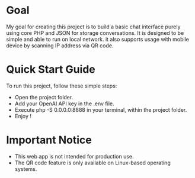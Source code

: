 # Goal
My goal for creating this project is to build a basic chat interface purely using core PHP and JSON for storage conversations. It is designed to be simple and able to run on local network. it also supports usage with mobile device by scanning IP address via QR code.

# Quick Start Guide
To run this project, follow these simple steps:
- Open the project folder.
- Add your OpenAI API key in the .env file.
- Execute php -S 0.0.0.0:8888 in your terminal, within the project folder.
- Enjoy !

# Important Notice
-  This web app is not intended for production use.
-  The QR code feature is only available on Linux-based operating systems.
